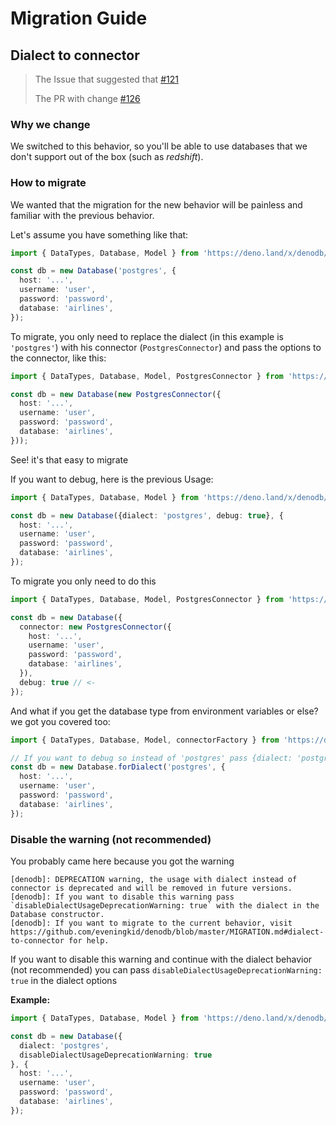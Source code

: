 # Migration Guide

## Dialect to connector
> The Issue that suggested that [#121](https://github.com/eveningkid/denodb/issues/121)
>
> The PR with change [#126](https://github.com/eveningkid/denodb/pull/126)

### Why we change
We switched to this behavior, so you'll be able to use databases that we don't support out of the box (such as _redshift_).

### How to migrate
We wanted that the migration for the new behavior will be painless and familiar with the previous behavior.

Let's assume you have something like that:
```typescript
import { DataTypes, Database, Model } from 'https://deno.land/x/denodb/mod.ts';

const db = new Database('postgres', {
  host: '...',
  username: 'user',
  password: 'password',
  database: 'airlines',
});
```

To migrate, you only need to replace the dialect (in this example is `'postgres'`) with his connector (`PostgresConnector`) and pass the options to the connector, like this:
```typescript
import { DataTypes, Database, Model, PostgresConnector } from 'https://deno.land/x/denodb/mod.ts';

const db = new Database(new PostgresConnector({
  host: '...',
  username: 'user',
  password: 'password',
  database: 'airlines',
}));
```
See! it's that easy to migrate

If you want to debug, here is the previous Usage:
```typescript
import { DataTypes, Database, Model } from 'https://deno.land/x/denodb/mod.ts';

const db = new Database({dialect: 'postgres', debug: true}, {
  host: '...',
  username: 'user',
  password: 'password',
  database: 'airlines',
});
```

To migrate you only need to do this
```typescript
import { DataTypes, Database, Model, PostgresConnector } from 'https://deno.land/x/denodb/mod.ts';

const db = new Database({
  connector: new PostgresConnector({
    host: '...',
    username: 'user',
    password: 'password',
    database: 'airlines',
  }),
  debug: true // <-
});
```

And what if you get the database type from environment variables or else? we got you covered too:
```typescript
import { DataTypes, Database, Model, connectorFactory } from 'https://deno.land/x/denodb/mod.ts';

// If you want to debug so instead of 'postgres' pass {dialect: 'postgres', debug: true}
const db = new Database.forDialect('postgres', {
  host: '...',
  username: 'user',
  password: 'password',
  database: 'airlines',
});
```

### Disable the warning (not recommended)
You probably came here because you got the warning
```
[denodb]: DEPRECATION warning, the usage with dialect instead of connector is deprecated and will be removed in future versions.
[denodb]: If you want to disable this warning pass `disableDialectUsageDeprecationWarning: true` with the dialect in the Database constructor.
[denodb]: If you want to migrate to the current behavior, visit https://github.com/eveningkid/denodb/blob/master/MIGRATION.md#dialect-to-connector for help.
```
If you want to disable this warning and continue with the dialect behavior (not recommended) you can pass `disableDialectUsageDeprecationWarning: true` in the dialect options

**Example:**
```typescript
import { DataTypes, Database, Model } from 'https://deno.land/x/denodb/mod.ts';

const db = new Database({
  dialect: 'postgres',
  disableDialectUsageDeprecationWarning: true
}, {
  host: '...',
  username: 'user',
  password: 'password',
  database: 'airlines',
});
```

